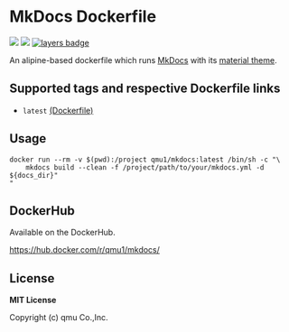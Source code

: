 # MkDocs Dockerfile 

![](https://img.shields.io/docker/pulls/qmu1/mkdocs.svg)
![](https://img.shields.io/docker/build/qmu1/mkdocs.svg)
[![layers badge](https://images.microbadger.com/badges/image/qmu1/mkdocs.svg)](https://microbadger.com/images/qmu1/mkdocs)

An alipine-based dockerfile which runs [MkDocs](http://www.mkdocs.org/) with its [material theme](http://squidfunk.github.io/mkdocs-material/).

## Supported tags and respective Dockerfile links

* `latest` [(Dockerfile)](https://github.com/qmu/dockerfiles/blob/master/src/sonar-runner/Dockerfile)

## Usage

```
docker run --rm -v $(pwd):/project qmu1/mkdocs:latest /bin/sh -c "\
    mkdocs build --clean -f /project/path/to/your/mkdocs.yml -d ${docs_dir}"
"
```

## DockerHub

Available on the DockerHub.

https://hub.docker.com/r/qmu1/mkdocs/

## License 

**MIT License**

Copyright (c) qmu Co.,Inc.
